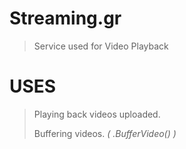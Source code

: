 # Streaming.gr
> Service used for Video Playback
# USES
> Playing back videos uploaded.
> 
> Buffering videos. *( .BufferVideo() )*
